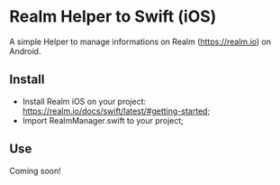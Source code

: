 # Realm Helper to Swift (iOS)


A simple Helper to manage informations on Realm (https://realm.io) on Android.


Install
-------
 - Install Realm iOS on your project: https://realm.io/docs/swift/latest/#getting-started;
 - Import RealmManager.swift to your project;

Use
-------
Coming soon!
